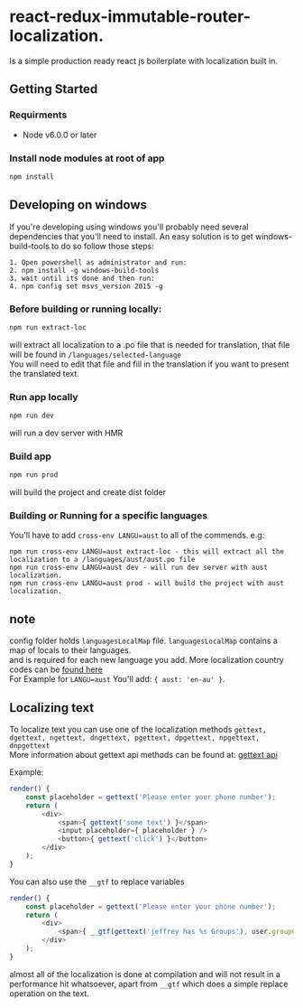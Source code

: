 # react-redux-immutable-router-localization.
Is a simple production ready react js boilerplate with localization built in.

## Getting Started

### Requirments
 - Node v6.0.0 or later

### Install node modules at root of app
```bash
npm install
```

## Developing on windows 
If you're developing using windows you'll probably need several dependencies that you'll need to install.
An easy solution is to get windows-build-tools to do so follow those steps:

```
1. Open powershell as administrator and run:
2. npm install -g windows-build-tools
3. wait until its done and then run:
4. npm config set msvs_version 2015 -g
```

### Before building or running locally:
```bash
npm run extract-loc
```
will extract all localization to a .po file that is needed for translation, that file will be found in `/languages/selected-language`   
You will need to edit that file and fill in the translation if you want to present the translated text.

### Run app locally
```bash
npm run dev
```
will run a dev server with HMR

### Build app
```bash
npm run prod
```
will build the project and create dist folder

### Building or Running for a specific languages
You'll have to add `cross-env LANGU=aust` to all of the commends.
e.g:

```
npm run cross-env LANGU=aust extract-loc - this will extract all the localization to a /languages/aust/aust.po file 
npm run cross-env LANGU=aust dev - will run dev server with aust localization.
npm run cross-env LANGU=aust prod - will build the project with aust localization.
```

## note
config folder holds `languagesLocalMap` file. `languagesLocalMap` contains a map of locals to their languages.  
and is required for each new language you add. More localization country codes can be [found here](http://www.andiamo.co.uk/resources/iso-language-codes)  
For Example for `LANGU=aust` You'll add: `{ aust: 'en-au' }`.  


## Localizing text
To localize text you can use one of the localization methods
`gettext, dgettext, ngettext, dngettext, pgettext, dpgettext, npgettext, dnpgettext`  
More information about gettext api methods can be found at: [gettext api](https://github.com/alexanderwallin/node-gettext#api)

Example: 
```javascript
render() {
	const placeholder = gettext('Please enter your phone number');
	return (
		<div>
			<span>{ gettext('some text') }</span>
			<input placeholder={ placeholder } />
			<button>{ gettext('click') }</button>
		</div>
	);
}
```

You can also use the `__gtf` to replace variables
```javascript
render() {
	const placeholder = gettext('Please enter your phone number');
	return (
		<div>
			<span>{ __gtf(gettext('jeffrey has %s Groups'), user.groupCount) }</span>
		</div>
	);
}
```

almost all of the localization is done at compilation and will not result in a performance hit whatsoever,
apart from `__gtf` which does a simple replace operation on the text. 